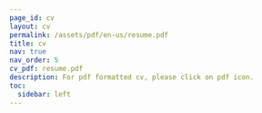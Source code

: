 ```yaml
---
page_id: cv
layout: cv
permalink: /assets/pdf/en-us/resume.pdf
title: cv
nav: true
nav_order: 5
cv_pdf: resume.pdf
description: For pdf formatted cv, please click on pdf icon.
toc:
  sidebar: left
---
```

